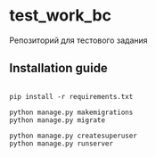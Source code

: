# test_work_bc
Репозиторий для тестового задания



## Installation guide
  ```
  
  pip install -r requirements.txt
 
  python manage.py makemigrations
  python manage.py migrate
  
  python manage.py createsuperuser
  python manage.py runserver
 
  ```

